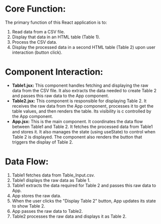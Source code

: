 # Core Function: #

The primary function of this React application is to:
1) Read data from a CSV file.
2) Display that data in an HTML table (Table 1).
3) Process the CSV data.
3) Display the processed data in a second HTML table (Table 2) upon user interaction (button click).

# Component Interaction: #
- **Table1.jsx:** This component handles fetching and displaying the raw data from the CSV file.  It also extracts the data needed to create Table 2 and passes this raw data to the App component.
- **Table2.jsx:** This component is responsible for displaying Table 2.  It receives the raw data from the App component, processes it to get the table values, and then renders the table.  Its visibility is c 
  controlled by the App component.
- **App.jsx:** This is the main component.  It coordinates the data flow between Table1 and Table 2.  It fetches the processed data from Table1 and stores it.  It also manages the state (using useState) to control when 
  Table 2 is displayed.  The component also renders the button that triggers the display of Table 2.

# Data Flow: #
1) Table1 fetches data from Table_Input.csv.
2) Table1 displays the raw data as Table 1.
3) Table1 extracts the data required for Table 2 and passes this raw data to App.
4) App stores the raw data.
5) When the user clicks the "Display Table 2" button, App updates its state to show Table 2.
6) App passes the raw data to Table2.
7) Table2 processes the raw data and displays it as Table 2.
